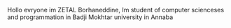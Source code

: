 Hollo evryone im ZETAL Borhaneddine, Im student of computer scienceses and programmation in Badji Mokhtar university in Annaba 
